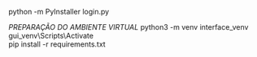 python -m PyInstaller login.py

*PREPARAÇÃO DO AMBIENTE VIRTUAL*
python3 -m venv interface_venv
gui_venv\Scripts\Activate  
pip install -r requirements.txt
